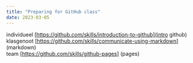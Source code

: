 ```yaml
---
title: "Preparing for GitHub class"
date: 2023-03-05
---
```


individueel [https://github.com/skills/introduction-to-github](intro github)  
klasgenoot [https://github.com/skills/communicate-using-markdown] (markdown)  
team [https://github.com/skills/github-pages] (pages)  
